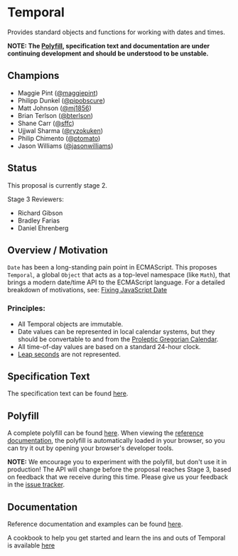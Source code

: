 # Temporal

Provides standard objects and functions for working with dates and times.

**NOTE: The [Polyfill](./polyfill), specification text and documentation are under continuing development and should be understood to be unstable.**

## Champions

-   Maggie Pint ([@maggiepint](https://github.com/maggiepint))
-   Philipp Dunkel ([@pipobscure](https://github.com/pipobscure))
-   Matt Johnson ([@mj1856](https://github.com/mj1856))
-   Brian Terlson ([@bterlson](https://github.com/bterlson))
-   Shane Carr ([@sffc](https://github.com/sffc))
-   Ujjwal Sharma ([@ryzokuken](https://github.com/ryzokuken))
-   Philip Chimento ([@ptomato](https://github.com/ptomato))
-   Jason Williams ([@jasonwilliams](https://github.com/jasonwilliams))

## Status

This proposal is currently stage 2.

Stage 3 Reviewers:

-   Richard Gibson
-   Bradley Farias
-   Daniel Ehrenberg

## Overview / Motivation

`Date` has been a long-standing pain point in ECMAScript.
This proposes `Temporal`, a global `Object` that acts as a top-level namespace (like `Math`), that brings a modern date/time API to the ECMAScript language.
For a detailed breakdown of motivations, see:
[Fixing JavaScript Date](https://maggiepint.com/2017/04/09/fixing-javascript-date-getting-started/)

### Principles:

- All Temporal objects are immutable.
- Date values can be represented in local calendar systems, but they should be convertable to and from the [Proleptic Gregorian Calendar](https://en.wikipedia.org/wiki/Proleptic_Gregorian_calendar).
- All time-of-day values are based on a standard 24-hour clock.
- [Leap seconds](https://en.wikipedia.org/wiki/Leap_second) are not represented.

## Specification Text

The specification text can be found [here](https://tc39.es/proposal-temporal/).

## Polyfill

A complete polyfill can be found [here](./polyfill).
When viewing the [reference documentation](https://tc39.es/proposal-temporal/docs/index.html), the polyfill is automatically loaded in your browser, so you can try it out by opening your browser's developer tools.

**NOTE:** We encourage you to experiment with the polyfill, but don't use it in production!
The API will change before the proposal reaches Stage 3, based on feedback that we receive during this time.
Please give us your feedback in the [issue tracker](https://github.com/tc39/proposal-temporal/issues).

## Documentation

Reference documentation and examples can be found [here](https://tc39.es/proposal-temporal/docs/index.html).

A cookbook to help you get started and learn the ins and outs of Temporal is available [here](https://tc39.es/proposal-temporal/docs/index.html)
